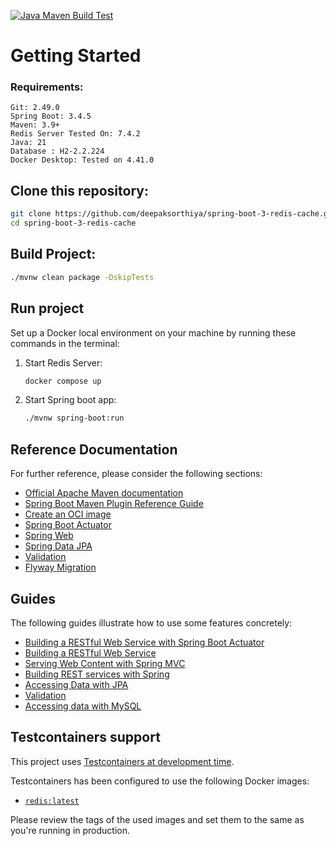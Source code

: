[![Java Maven Build Test](https://github.com/deepaksorthiya/spring-boot-3-redis-cache/actions/workflows/maven-build.yml/badge.svg)](https://github.com/deepaksorthiya/spring-boot-3-redis-cache/actions/workflows/maven-build.yml)

# Getting Started

### Requirements:

```
Git: 2.49.0
Spring Boot: 3.4.5
Maven: 3.9+
Redis Server Tested On: 7.4.2
Java: 21
Database : H2-2.2.224
Docker Desktop: Tested on 4.41.0
```

## Clone this repository:

```bash
git clone https://github.com/deepaksorthiya/spring-boot-3-redis-cache.git
cd spring-boot-3-redis-cache
```

## Build Project:

```bash
./mvnw clean package -DskipTests
```

## Run project

Set up a Docker local environment on your machine by running these commands in the terminal:

1. Start Redis Server:
    ```bash
    docker compose up
   ```
2. Start Spring boot app:
    ```bash
    ./mvnw spring-boot:run

## Reference Documentation

For further reference, please consider the following sections:

* [Official Apache Maven documentation](https://maven.apache.org/guides/index.html)
* [Spring Boot Maven Plugin Reference Guide](https://docs.spring.io/spring-boot/maven-plugin)
* [Create an OCI image](https://docs.spring.io/spring-boot/maven-plugin/build-image.html)
* [Spring Boot Actuator](https://docs.spring.io/spring-boot/reference/actuator/index.html)
* [Spring Web](https://docs.spring.io/spring-boot/reference/web/servlet.html)
* [Spring Data JPA](https://docs.spring.io/spring-boot/reference/data/sql.html#data.sql.jpa-and-spring-data)
* [Validation](https://docs.spring.io/spring-boot//io/validation.html)
* [Flyway Migration](https://docs.spring.io/spring-boot/how-to/data-initialization.html#howto.data-initialization.migration-tool.flyway)

## Guides

The following guides illustrate how to use some features concretely:

* [Building a RESTful Web Service with Spring Boot Actuator](https://spring.io/guides/gs/actuator-service/)
* [Building a RESTful Web Service](https://spring.io/guides/gs/rest-service/)
* [Serving Web Content with Spring MVC](https://spring.io/guides/gs/serving-web-content/)
* [Building REST services with Spring](https://spring.io/guides/tutorials/rest/)
* [Accessing Data with JPA](https://spring.io/guides/gs/accessing-data-jpa/)
* [Validation](https://spring.io/guides/gs/validating-form-input/)
* [Accessing data with MySQL](https://spring.io/guides/gs/accessing-data-mysql/)

## Testcontainers support

This project
uses [Testcontainers at development time](https://docs.spring.io/spring-boot/3.4.0/reference/features/dev-services.html#features.dev-services.testcontainers).

Testcontainers has been configured to use the following Docker images:

* [`redis:latest`](https://hub.docker.com/_/redis)

Please review the tags of the used images and set them to the same as you're running in production.


